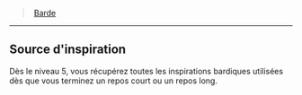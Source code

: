 ﻿---
!Generic
Id: bard_hd.md#source-dinspiration
ParentLink: bard_hd.md#barde
Name: Source d'inspiration
ParentName: Barde
NameLevel: 2
Attributes: {}
---
> [Barde](hd_bard.md)

---

## Source d'inspiration

Dès le niveau 5, vous récupérez toutes les inspirations bardiques utilisées dès que vous terminez un repos court ou un repos long.

